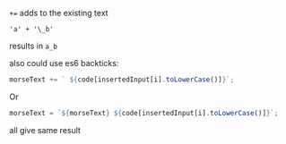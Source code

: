 `+=` adds to the existing text

`'a' + '\_b'`

results in `a_b`

also could use es6 backticks:

```javascript
morseText += ` ${code[insertedInput[i].toLowerCase()]}`;
```

Or

```javascript
morseText = `${morseText} ${code[insertedInput[i].toLowerCase()]}`;
```

all give same result
